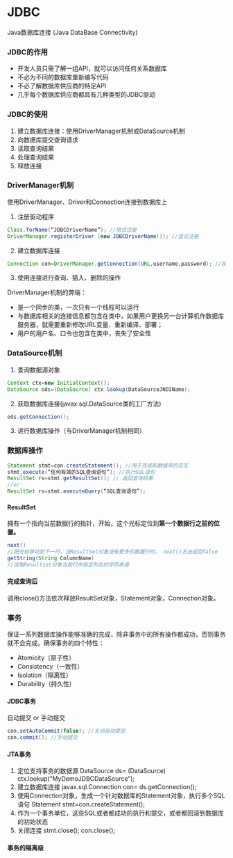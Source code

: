 # JDBC
Java数据库连接 (Java DataBase Connectivity)

### JDBC的作用 
* 开发人员只需了解一组API，就可以访问任何关系数据库 
* 不必为不同的数据库重新编写代码 
* 不必了解数据库供应商的特定API 
* 几乎每个数据库供应商都具有几种类型的JDBC驱动

### JDBC的使用
1. 建立数据库连接：使用DriverManager机制或DataSource机制 
2. 向数据库提交查询请求
3. 读取查询结果
4. 处理查询结果
5. 释放连接

### DriverManager机制
使用DriverManager、Driver和Connection连接到数据库上
1. 注册驱动程序
```java
Class.forName(“JDBCDriverName”); //隐式注册
DriverManager.registerDriver (new JDBCDriverName()); //显式注册
```
2. 建立数据库连接
```java
Connection con=DriverManager.getConnection(URL,username,password); //按照注册顺序，找到第一个可以成功连接到给定URL的驱动程序，返回一个Connection对象
```
3. 使用连接进行查询、插入、删除的操作

DriverManager机制的弊端：
* 是一个同步的类，一次只有一个线程可以运行
* 与数据库相关的连接信息都包含在类中，如果用户更换另一台计算机作数据库服务器，就需要重新修改URL变量、重新编译、部署；
* 用户的用户名、口令也包含在类中，丧失了安全性

### DataSource机制
1. 查询数据源对象
```java
Context ctx=new InitialContext();
DataSource ods=(DataSource) ctx.lookup(DataSourceJNDIName); 
```
2. 获取数据库连接(javax.sql.DataSource类的工厂方法)
```java
ods.getConnection(); 
```
3. 进行数据库操作（与DriverManager机制相同）

### 数据库操作
```java
Statement stmt=con.createStatement(); //用于完成和数据库的交互
stmt.execute(“任何有效的SQL查询语句”); //执行SQL语句
ResultSet rs=stmt.getResultSet(); // 返回查询结果
//or
ResultSet rs=stmt.executeQuery(“SQL查询语句”);
```

#### ResultSet
拥有一个指向当前数据行的指针，开始，这个光标定位到**第一个数据行之前的位置。**
```java
next()
//把光标移动到下一行，当ResultSet对象没有更多的数据行时， next()方法返回false
getString(String ColumnName)
//读取Resultset对象当前行中指定列名的字符串值
```

#### 完成查询后
调用close()方法依次释放ResultSet对象，Statement对象，Connection对象。

### 事务
保证一系列数据库操作能够准确的完成，除非事务中的所有操作都成功，否则事务就不会完成。确保事务的四个特性：

* Atomicity（原子性）
* Consistency（一致性）
* Isolation（隔离性）
* Durability（持久性）

#### JDBC事务
自动提交 or 手动提交
```java
con.setAutoCommit(false); //关闭自动提交
con.commit(); //手动提交
```

#### JTA事务
1. 定位支持事务的数据源
DataSource ds= (DataSource) ctx.lookup(“MyDemoJDBCDataSource”); 
2. 建立数据库连接
javax.sql.Connection con= ds.getConnection();
3. 使用Connection对象，生成一个针对数据库的Statement对象，执行多个SQL语句
Statement stmt=con.createStatement();
4. 作为一个事务单位，这些SQL或者都成功的执行和提交，或者都回滚到数据库的初始状态
5. 关闭连接
stmt.close();
con.close();

#### 事务的隔离级